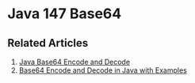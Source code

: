 # Java 147 Base64

## Related Articles
1. [Java Base64 Encode and Decode](https://www.ruoxue.org/java-147-java-base64-encode-and-decode/)
2. [Base64 Encode and Decode in Java with Examples](https://www.ruoxue.org/java-147-base64-encode-and-decode-in-java-with-examples/)